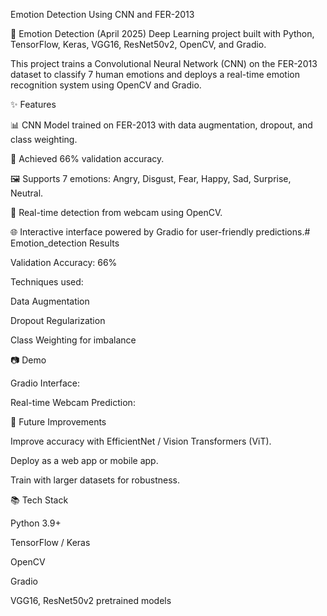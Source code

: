 Emotion Detection Using CNN and FER-2013

🚀 Emotion Detection (April 2025)
Deep Learning project built with Python, TensorFlow, Keras, VGG16, ResNet50v2, OpenCV, and Gradio.

This project trains a Convolutional Neural Network (CNN) on the FER-2013 dataset to classify 7 human emotions and deploys a real-time emotion recognition system using OpenCV and Gradio.

✨ Features

📊 CNN Model trained on FER-2013 with data augmentation, dropout, and class weighting.

🎯 Achieved 66% validation accuracy.

🖼️ Supports 7 emotions: Angry, Disgust, Fear, Happy, Sad, Surprise, Neutral.

🎥 Real-time detection from webcam using OpenCV.

🌐 Interactive interface powered by Gradio for user-friendly predictions.# Emotion_detection
Results

Validation Accuracy: 66%

Techniques used:

Data Augmentation

Dropout Regularization

Class Weighting for imbalance

📷 Demo

Gradio Interface:


Real-time Webcam Prediction:


🔮 Future Improvements

Improve accuracy with EfficientNet / Vision Transformers (ViT).

Deploy as a web app or mobile app.

Train with larger datasets for robustness.

📚 Tech Stack

Python 3.9+

TensorFlow / Keras

OpenCV

Gradio

VGG16, ResNet50v2 pretrained models
